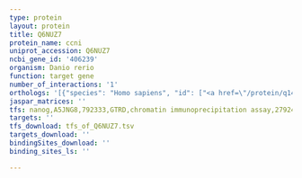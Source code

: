 ```yaml
---
type: protein
layout: protein
title: Q6NUZ7
protein_name: ccni
uniprot_accession: Q6NUZ7
ncbi_gene_id: '406239'
organism: Danio rerio
function: target gene
number_of_interactions: '1'
orthologs: '[{"species": "Homo sapiens", "id": ["<a href=\"/protein/q14094\">Q14094</a>"]}, {"species": "Mus musculus", "id": ["<a href=\"/protein/q9z2v9\">Q9Z2V9</a>"]}, {"species": "Rattus norvegicus", "id": ["<a href=\"/protein/d4a5e4\">D4A5E4</a>"]}, {"species": "Caenorhabditis elegans", "id": ["<a href=\"/protein/h2kzj3\">H2KZJ3</a>"]}]'
jaspar_matrices: ''
tfs: nanog,A5JNG8,792333,GTRD,chromatin immunoprecipitation assay,27924024%5Buid%5D,No
targets: ''
tfs_download: tfs_of_Q6NUZ7.tsv
targets_download: ''
bindingSites_download: ''
binding_sites_ls: ''

---
```

